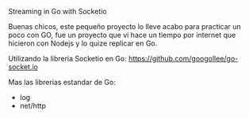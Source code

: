 Streaming in Go with Socketio

Buenas chicos, este pequeño proyecto lo lleve acabo para practicar un poco con GO, fue un proyecto que vi hace un tiempo
por internet que hicieron con Nodejs y lo quize replicar en Go.

Utilizando la libreria Socketio en Go:
https://github.com/googollee/go-socket.io

Mas las librerias estandar de Go:
* log
* net/http



